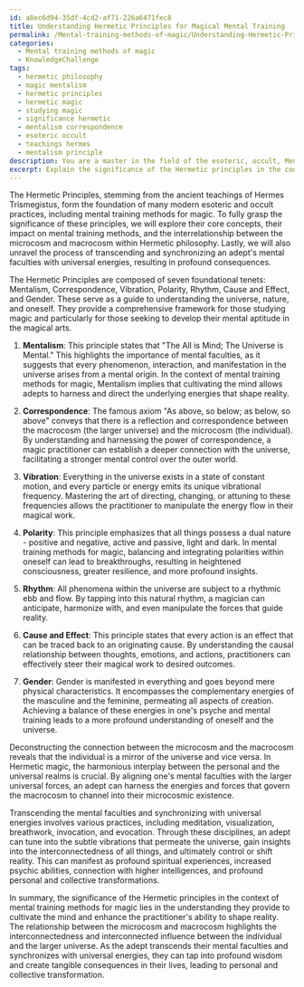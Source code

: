 ```yaml
---
id: a8ec6d94-35df-4cd2-af71-226a6471fec8
title: Understanding Hermetic Principles for Magical Mental Training
permalink: /Mental-training-methods-of-magic/Understanding-Hermetic-Principles-for-Magical-Mental-Training/
categories:
  - Mental training methods of magic
  - KnowledgeChallenge
tags:
  - hermetic philosophy
  - magic mentalism
  - hermetic principles
  - hermetic magic
  - studying magic
  - significance hermetic
  - mentalism correspondence
  - esoteric occult
  - teachings hermes
  - mentalism principle
description: You are a master in the field of the esoteric, occult, Mental training methods of magic and Education. You are a writer of tests, challenges, books and deep knowledge on Mental training methods of magic for initiates and students to gain deep insights and understanding from. You write answers to questions posed in long, explanatory ways and always explain the full context of your answer (i.e., related concepts, formulas, examples, or history), as well as the step-by-step thinking process you take to answer the challenges. Be rigorous and thorough, and summarize the key themes, ideas, and conclusions at the end.
excerpt: Explain the significance of the Hermetic principles in the context of mental training methods of magic, while deconstructing the relationship between microcosm and macrocosm, and elaborating how an adept's mental faculties can be transcended and synchronized with universal energies for profound consequences.
---
```

The Hermetic Principles, stemming from the ancient teachings of Hermes Trismegistus, form the foundation of many modern esoteric and occult practices, including mental training methods for magic. To fully grasp the significance of these principles, we will explore their core concepts, their impact on mental training methods, and the interrelationship between the microcosm and macrocosm within Hermetic philosophy. Lastly, we will also unravel the process of transcending and synchronizing an adept's mental faculties with universal energies, resulting in profound consequences.

The Hermetic Principles are composed of seven foundational tenets: Mentalism, Correspondence, Vibration, Polarity, Rhythm, Cause and Effect, and Gender. These serve as a guide to understanding the universe, nature, and oneself. They provide a comprehensive framework for those studying magic and particularly for those seeking to develop their mental aptitude in the magical arts.

1. **Mentalism**: This principle states that "The All is Mind; The Universe is Mental." This highlights the importance of mental faculties, as it suggests that every phenomenon, interaction, and manifestation in the universe arises from a mental origin. In the context of mental training methods for magic, Mentalism implies that cultivating the mind allows adepts to harness and direct the underlying energies that shape reality.

2. **Correspondence**: The famous axiom "As above, so below; as below, so above" conveys that there is a reflection and correspondence between the macrocosm (the larger universe) and the microcosm (the individual). By understanding and harnessing the power of correspondence, a magic practitioner can establish a deeper connection with the universe, facilitating a stronger mental control over the outer world.

3. **Vibration**: Everything in the universe exists in a state of constant motion, and every particle or energy emits its unique vibrational frequency. Mastering the art of directing, changing, or attuning to these frequencies allows the practitioner to manipulate the energy flow in their magical work.

4. **Polarity**: This principle emphasizes that all things possess a dual nature - positive and negative, active and passive, light and dark. In mental training methods for magic, balancing and integrating polarities within oneself can lead to breakthroughs, resulting in heightened consciousness, greater resilience, and more profound insights.

5. **Rhythm**: All phenomena within the universe are subject to a rhythmic ebb and flow. By tapping into this natural rhythm, a magician can anticipate, harmonize with, and even manipulate the forces that guide reality.

6. **Cause and Effect**: This principle states that every action is an effect that can be traced back to an originating cause. By understanding the causal relationship between thoughts, emotions, and actions, practitioners can effectively steer their magical work to desired outcomes.

7. **Gender**: Gender is manifested in everything and goes beyond mere physical characteristics. It encompasses the complementary energies of the masculine and the feminine, permeating all aspects of creation. Achieving a balance of these energies in one's psyche and mental training leads to a more profound understanding of oneself and the universe.

Deconstructing the connection between the microcosm and the macrocosm reveals that the individual is a mirror of the universe and vice versa. In Hermetic magic, the harmonious interplay between the personal and the universal realms is crucial. By aligning one's mental faculties with the larger universal forces, an adept can harness the energies and forces that govern the macrocosm to channel into their microcosmic existence.

Transcending the mental faculties and synchronizing with universal energies involves various practices, including meditation, visualization, breathwork, invocation, and evocation. Through these disciplines, an adept can tune into the subtle vibrations that permeate the universe, gain insights into the interconnectedness of all things, and ultimately control or shift reality. This can manifest as profound spiritual experiences, increased psychic abilities, connection with higher intelligences, and profound personal and collective transformations.

In summary, the significance of the Hermetic principles in the context of mental training methods for magic lies in the understanding they provide to cultivate the mind and enhance the practitioner's ability to shape reality. The relationship between the microcosm and macrocosm highlights the interconnectedness and interconnected influence between the individual and the larger universe. As the adept transcends their mental faculties and synchronizes with universal energies, they can tap into profound wisdom and create tangible consequences in their lives, leading to personal and collective transformation.
